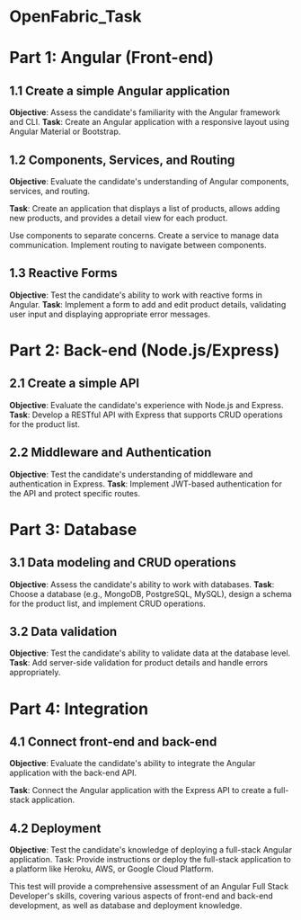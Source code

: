 # OpenFabric_Task

# Part 1: Angular (Front-end)

## 1.1 Create a simple Angular application

**Objective**: Assess the candidate's familiarity with the Angular framework and CLI.
**Task**: Create an Angular application with a responsive layout using Angular Material or Bootstrap.

## 1.2 Components, Services, and Routing

**Objective**: Evaluate the candidate's understanding of Angular components, services, and routing.

**Task**: Create an application that displays a list of products, allows adding new products, and provides a detail view
for
each product.

Use components to separate concerns.
Create a service to manage data communication.
Implement routing to navigate between components.

## 1.3 Reactive Forms

**Objective**: Test the candidate's ability to work with reactive forms in Angular.
**Task**: Implement a form to add and edit product details, validating user input and displaying appropriate error
messages.

# Part 2: Back-end (Node.js/Express)

## 2.1 Create a simple API

**Objective**: Evaluate the candidate's experience with Node.js and Express.
**Task**: Develop a RESTful API with Express that supports CRUD operations for the product list.

## 2.2 Middleware and Authentication

**Objective**: Test the candidate's understanding of middleware and authentication in Express.
**Task**: Implement JWT-based authentication for the API and protect specific routes.

# Part 3: Database

## 3.1 Data modeling and CRUD operations

**Objective**: Assess the candidate's ability to work with databases.
**Task**: Choose a database (e.g., MongoDB, PostgreSQL, MySQL), design a schema for the product list, and implement CRUD
operations.

## 3.2 Data validation

**Objective**: Test the candidate's ability to validate data at the database level.
**Task**: Add server-side validation for product details and handle errors appropriately.

# Part 4: Integration

## 4.1 Connect front-end and back-end

**Objective**: Evaluate the candidate's ability to integrate the Angular application with the back-end API.

**Task**: Connect the Angular application with the Express API to create a full-stack application.

## 4.2 Deployment

**Objective**: Test the candidate's knowledge of deploying a full-stack Angular application.
Task: Provide instructions or deploy the full-stack application to a platform like Heroku, AWS, or Google Cloud
Platform.

This test will provide a comprehensive assessment of an Angular Full Stack Developer's skills, covering various aspects
of front-end and back-end development, as well as database and deployment knowledge.
